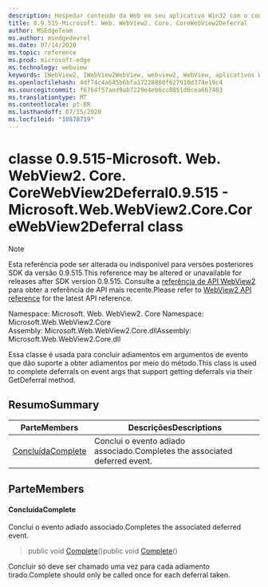 ```yaml
---
description: Hospedar conteúdo da Web em seu aplicativo Win32 com o controle WebView2 do Microsoft Edge
title: 0.9.515-Microsoft. Web. WebView2. Core. CoreWebView2Deferral
author: MSEdgeTeam
ms.author: msedgedevrel
ms.date: 07/14/2020
ms.topic: reference
ms.prod: microsoft-edge
ms.technology: webview
keywords: IWebView2, IWebView2WebView, webview2, WebView, aplicativos Win32, Win32, Edge, ICoreWebView2, ICoreWebView2Controller, controle do navegador, HTML Edge
ms.openlocfilehash: 4df74c4a645b6bfa17228860f627910d374e19c4
ms.sourcegitcommit: f6764f57aed9ab7229e4eb6cc8851d0cea667403
ms.translationtype: MT
ms.contentlocale: pt-BR
ms.lasthandoff: 07/15/2020
ms.locfileid: "10878719"
---
```

# <span data-ttu-id="ebbf8-104">classe 0.9.515-Microsoft. Web. WebView2. Core. CoreWebView2Deferral</span><span class="sxs-lookup"><span data-stu-id="ebbf8-104">0.9.515 - Microsoft.Web.WebView2.Core.CoreWebView2Deferral class</span></span> 

> [!NOTE]
> <span data-ttu-id="ebbf8-105">Esta referência pode ser alterada ou indisponível para versões posteriores SDK da versão 0.9.515.</span><span class="sxs-lookup"><span data-stu-id="ebbf8-105">This reference may be altered or unavailable for releases after SDK version 0.9.515.</span></span> <span data-ttu-id="ebbf8-106">Consulte a [referência de API WebView2](../../../webview2-api-reference.md) para obter a referência de API mais recente.</span><span class="sxs-lookup"><span data-stu-id="ebbf8-106">Please refer to [WebView2 API reference](../../../webview2-api-reference.md) for the latest API reference.</span></span>

<span data-ttu-id="ebbf8-107">Namespace: Microsoft. Web. WebView2. Core </span><span class="sxs-lookup"><span data-stu-id="ebbf8-107">Namespace: Microsoft.Web.WebView2.Core</span></span>\
<span data-ttu-id="ebbf8-108">Assembly: Microsoft.Web.WebView2.Core.dll</span><span class="sxs-lookup"><span data-stu-id="ebbf8-108">Assembly: Microsoft.Web.WebView2.Core.dll</span></span>

<span data-ttu-id="ebbf8-109">Essa classe é usada para concluir adiamentos em argumentos de evento que dão suporte a obter adiamentos por meio do método.</span><span class="sxs-lookup"><span data-stu-id="ebbf8-109">This class is used to complete deferrals on event args that support getting deferrals via their GetDeferral method.</span></span>

## <span data-ttu-id="ebbf8-110">Resumo</span><span class="sxs-lookup"><span data-stu-id="ebbf8-110">Summary</span></span>

 <span data-ttu-id="ebbf8-111">Parte</span><span class="sxs-lookup"><span data-stu-id="ebbf8-111">Members</span></span>                        | <span data-ttu-id="ebbf8-112">Descrições</span><span class="sxs-lookup"><span data-stu-id="ebbf8-112">Descriptions</span></span>
--------------------------------|---------------------------------------------
[<span data-ttu-id="ebbf8-113">Concluída</span><span class="sxs-lookup"><span data-stu-id="ebbf8-113">Complete</span></span>](#complete) | <span data-ttu-id="ebbf8-114">Conclui o evento adiado associado.</span><span class="sxs-lookup"><span data-stu-id="ebbf8-114">Completes the associated deferred event.</span></span>

## <span data-ttu-id="ebbf8-115">Parte</span><span class="sxs-lookup"><span data-stu-id="ebbf8-115">Members</span></span>

#### <span data-ttu-id="ebbf8-116">Concluída</span><span class="sxs-lookup"><span data-stu-id="ebbf8-116">Complete</span></span> 

<span data-ttu-id="ebbf8-117">Conclui o evento adiado associado.</span><span class="sxs-lookup"><span data-stu-id="ebbf8-117">Completes the associated deferred event.</span></span>

> <span data-ttu-id="ebbf8-118">public void [Complete](#complete)()</span><span class="sxs-lookup"><span data-stu-id="ebbf8-118">public void [Complete](#complete)()</span></span>

<span data-ttu-id="ebbf8-119">Concluir só deve ser chamado uma vez para cada adiamento tirado.</span><span class="sxs-lookup"><span data-stu-id="ebbf8-119">Complete should only be called once for each deferral taken.</span></span>

